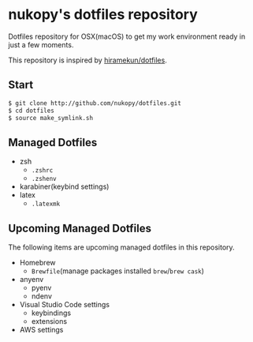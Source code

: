 # nukopy's dotfiles repository

Dotfiles repository for OSX(macOS) to get my work environment ready in just a few moments.

This repository is inspired by [hiramekun/dotfiles](https://github.com/hiramekun/dotfiles).

## Start

```bash
$ git clone http://github.com/nukopy/dotfiles.git
$ cd dotfiles
$ source make_symlink.sh
```

## Managed Dotfiles

- zsh
  - `.zshrc`
  - `.zshenv`
- karabiner(keybind settings)
- latex
  - `.latexmk`

## Upcoming Managed Dotfiles

The following items are upcoming managed dotfiles in this repository.

- Homebrew
  - `Brewfile`(manage packages installed `brew`/`brew cask`)
- anyenv
  - pyenv
  - ndenv
- Visual Studio Code settings
  - keybindings
  - extensions
- AWS settings
